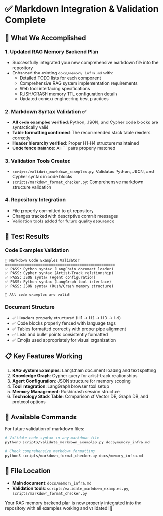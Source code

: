 # ✅ Markdown Integration & Validation Complete

## 🎯 What We Accomplished

### 1. **Updated RAG Memory Backend Plan**
- Successfully integrated your new comprehensive markdown file into the repository
- Enhanced the existing `docs/memory_infra.md` with:
  - Detailed TODO lists for each component
  - Comprehensive RAG system implementation requirements
  - Web tool interfacing specifications  
  - RUSH/CRASH memory TTL configuration details
  - Updated context engineering best practices

### 2. **Markdown Syntax Validation** ✅
- **All code examples verified**: Python, JSON, and Cypher code blocks are syntactically valid
- **Table formatting confirmed**: The recommended stack table renders correctly
- **Header hierarchy verified**: Proper H1-H4 structure maintained
- **Code fence balance**: All ``` pairs properly matched

### 3. **Validation Tools Created**
- `scripts/validate_markdown_examples.py`: Validates Python, JSON, and Cypher syntax in code blocks
- `scripts/markdown_format_checker.py`: Comprehensive markdown structure validation

### 4. **Repository Integration**
- File properly committed to git repository
- Changes tracked with descriptive commit messages
- Validation tools added for future quality assurance

## 🧪 Test Results

### Code Examples Validation
```
🧪 Markdown Code Examples Validator
==================================================
✅ PASS: Python syntax (LangChain document loader)
✅ PASS: Cypher syntax (Artist-Track relationship)  
✅ PASS: JSON syntax (Agent configuration)
✅ PASS: Python syntax (LangGraph tool interface)
✅ PASS: JSON syntax (Rush/Crash memory structure)

🎉 All code examples are valid!
```

### Document Structure
- ✅ Headers properly structured (H1 → H2 → H3 → H4)
- ✅ Code blocks properly fenced with language tags
- ✅ Tables formatted correctly with proper pipe alignment
- ✅ Lists and bullet points consistently formatted
- ✅ Emojis used appropriately for visual organization

## 📋 Key Features Working

1. **RAG System Examples**: LangChain document loading and text splitting
2. **Knowledge Graph**: Cypher query for artist-track relationships  
3. **Agent Configuration**: JSON structure for memory scoping
4. **Tool Integration**: LangGraph browser tool setup
5. **Memory Management**: Rush/crash session structure
6. **Technology Stack Table**: Comparison of Vector DB, Graph DB, and protocol options

## 🔧 Available Commands

For future validation of markdown files:

```bash
# Validate code syntax in any markdown file
python3 scripts/validate_markdown_examples.py docs/memory_infra.md

# Check comprehensive markdown formatting  
python3 scripts/markdown_format_checker.py docs/memory_infra.md
```

## 📁 File Location
- **Main document**: `docs/memory_infra.md`
- **Validation tools**: `scripts/validate_markdown_examples.py`, `scripts/markdown_format_checker.py`

Your RAG memory backend plan is now properly integrated into the repository with all examples working and validated! 🎉
